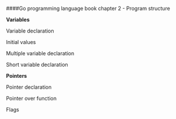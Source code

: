 ####Go programming language book chapter 2 - Program structure

**Variables**

Variable declaration

Initial values

Multiple variable declaration

Short variable declaration

**Pointers**

Pointer declaration

Pointer over function

Flags

